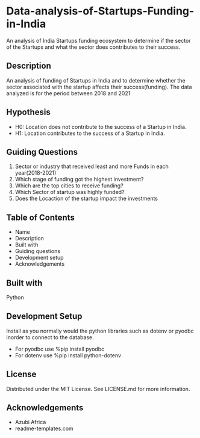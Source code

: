 # Data-analysis-of-Startups-Funding-in-India
An analysis of India Startups funding ecosystem to determine if the sector of the Startups and what the sector does contributes to their success.

## Description
An analysis of funding of Startups in India and to determine whether the  sector associated with the startup affects their success(funding). The data analyzed is for the period between 2018 and 2021

## Hypothesis
* H0: Location does not contribute to the success of a Startup in India.
* H1: Location contributes to the success of a Startup in India.

## Guiding Questions

1. Sector or industry that received  least  and more Funds in each year(2018-2021)
2. Which stage of funding got the highest investment?
3. Which are the top cities to receive funding?
4. Which Sector of startup was highly funded?
5. Does the Locaction of the startup impact the investments



## Table of Contents
* Name
* Description
* Built with
* Guiding questions
* Development setup
* Acknowledgements

## Built with
Python

## Development Setup
Install as you normally would the python libraries such as dotenv or pyodbc inorder to connect to the database.
* For pyodbc use %pip install pyodbc 
* For dotenv use  %pip install python-dotenv 

## License
Distributed under the MIT License. See LICENSE.md for more information.

## Acknowledgements
* Azubi Africa
* readme-templates.com


